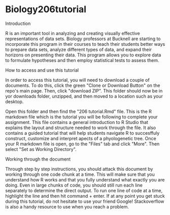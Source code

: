 # Biology206tutorial

Introduction

R is an important tool in analyzing and creating visually effective representations of data sets. Biology professors at Bucknell are starting to incorporate this program in their courses to teach their students better ways to prepare data sets, analyze different types of data, and expand their horizons on presenting their data. This program allows you to explore data to formulate hypotheses and then employ statistical tests to assess them.

How to access and use this tutorial

In order to access this tutorial, you will need to download a couple of documents. To do this, click the green "Clone or Download Button" on the repo's main page. Then, click "download ZIP". This folder should now be in yor downloads folder, unzipped, and then moved to a location such as your desktop.

Open this folder and then find the "206 tutorial.Rmd" file. This is the R markdown file which is the tutorial you will be following to complete your assignment. This file contains a general introduction to R Studio that explains the layout and structure needed to work through the file. It also contains a guided tutorial that will help students navigate R to succesffuly construct, customize and interpret apects of a phyologenetic tree. Once your R markdown file is open, go to the "Files" tab and click "More". Then select "Set as Working Directory". 

Working through the document

Through step by step instructions, you should attack this document by working through one code chunk at a time. This will make sure that you understand how R works and that you fully understand what exactly you are doing. Even in large chunks of code, you should still run each line separately to determine the direct output. To run one line of code at a time, highlight the line and then hit command + enter. If at any point you get stuck during this tutorial, do not hesitate to use your friend Google! Stackoverflow is also a handy resource to use when you reach a problem. 
